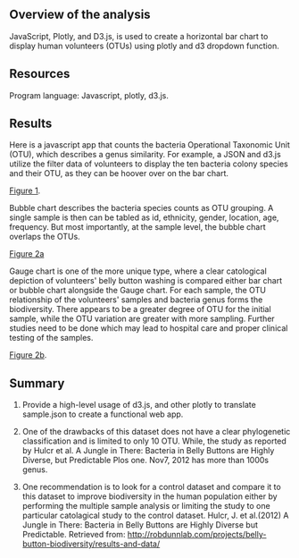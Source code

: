 ## Overview of the analysis
JavaScript, Plotly, and D3.js, is used to create a horizontal bar chart to display human volunteers (OTUs) using plotly and d3 dropdown function. 

## Resources
Program language: Javascript, plotly, d3.js.

## Results
Here is a javascript app that counts the bacteria Operational Taxonomic Unit (OTU), which describes a genus similarity. For example, a JSON and d3.js utilize the filter data of volunteers to display the ten bacteria colony species and their OTU, as they can be hoover over on the bar chart. 

[Figure 1](https://github.com/davidhyongae2/UFO/blob/main/Figure1.png).

Bubble chart describes the bacteria species counts as OTU grouping. A single sample is then can be tabled as id, ethnicity, gender, location, age, frequency. But most importantly, at the sample level, the bubble chart overlaps the OTUs. 

[Figure 2a](https://github.com/davidhyongae2/UFO/blob/main/Figure2a.png)

Gauge chart is one of the more unique type, where a clear catological depiction of volunteers' belly button washing is compared either bar chart or bubble chart alongside the Gauge chart. For each sample, the OTU relationship of the volunteers' samples and bacteria genus forms the biodiversity. There appears to be a greater degree of OTU for the initial sample, while the OTU variation are greater with more sampling. Further studies need to be done which may lead to hospital care and proper clinical testing of the samples. 

[Figure 2b](https://github.com/davidhyongae2/UFO/blob/main/Figure2b.png).

## Summary
1. Provide a high-level usage of d3.js, and other plotly to translate sample.json to create a functional web app.

2. One of the drawbacks of this dataset does not have a clear phylogenetic classification and is limited to only 10 OTU. While, the study as reported by Hulcr et al. A Jungle in There: Bacteria in Belly Buttons are Highly Diverse, but Predictable Plos one. Nov7, 2012 has more than 1000s genus.

3. One recommendation is to look for a control dataset and compare it to this dataset to improve biodiversity in the human population either by performing the multiple sample analysis or limiting the study to one particular catolagical study to the control dataset.
Hulcr, J. et al.(2012) A Jungle in There: Bacteria in Belly Buttons are Highly Diverse but Predictable. Retrieved from: http://robdunnlab.com/projects/belly-button-biodiversity/results-and-data/
